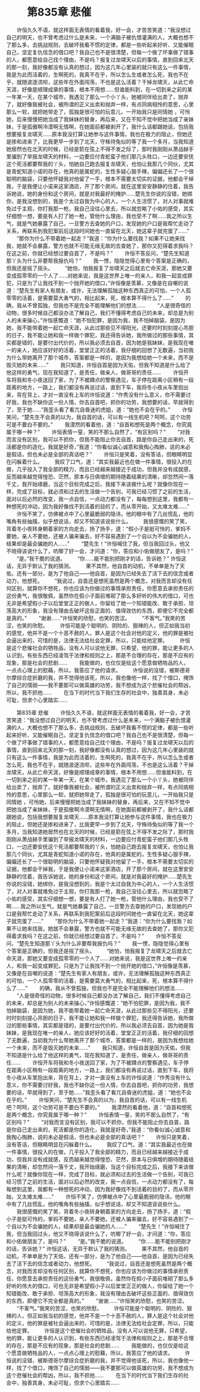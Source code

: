 # 　　第835章 悲催
　　许恒久久不语，就这样面无表情的看着我，好一会，才苦苦笑道：“我没想过自己的明天，也不曾考虑过什么是未来，一个满脑子被仇恨灌满的人，大概也想不了那么多，去挑战规则，去破坏我看不惯的定律，都是一些听起来好听、又能催眠自己，坚定复仇信念的借口吧？我自己也不是很清楚，但每一个做了坏事做了错事的人，都愿意给自己找个理由，不是吗？报复过龙啸天以后的事情，直到回来北天的那一刻，我好像都没有认真的想过，因为这几年心里装的就只有这么一件事情，我是为此而活着的，生啊死的，我真不在乎，所以怎么生或者怎么死，我也不在乎，就随波逐流呗，这些年在外面闯荡，不也是这么活着？干掉龙啸天，从此亡命天涯，好像是顺理成章的事情，根本不用想……但谁能料到，在一切到来之前的某一年某一天，在某个城市，我遇见了那么一个小丫头，她被同伴给出卖了，抛弃了，就好像我被社会，被所谓的正义出卖和抛弃一样，有点同病相怜的意思，心里那么一软，就把她带走了，孤独是很可怕的玩意儿，一开始我只是同情她 ，可怜她，后来慢慢把她当成了我妹妹的替身，再后来，又在不知不觉中把她当成了亲妹妹，于是孤傲啊冷漠啊无情啊，在她面前都被剥开了，我什么话都跟她说，包括我想要报复龙啸天……原本我没打算让她参与这件事情，我也在极力的阻止，但她还是掺和进来了，比我更早一步到了北天，守株待兔似的等了我一个多月，当我知道她居然也在北天的时候，已经是箭在弦上不得不发之际了，那时我刚刚从萧战赫手里骗到了举报龙啸天的材料，一边要应付青蛇蛮子他们那几头牲口，一边还要安抚这个死活都要帮我的丫头，怕她自己跑去报复龙啸天，也怕让我那几个同伙，尤其是青蛇知道小诺的存在，他真的是属蛇的，生性多疑心狠手辣，偏偏还长了一个很聪明的脑袋，只要他怀疑我对他留了一手，根本不需要太切实的证据，他都会干掉我，于是我便让小诺来这家酒店，开了那个房间，就在这里安安静静的住着，我告诉她说，她的身份和这个房间，就是对我最好的掩护……楚先生你说的没错，她绑你，是我没想到的，我是个太过自我为中心的人，一个人生活惯了，对人对事就难免过于主观，你打我那一枪，我自己没往心里去，所以就忽略了小佑的感受，其实仔细想一想，要是有人打了她一枪，管他什么理由，我也受不了啊……我之所以生气，就是气她暴露了自己，一旦警方去查她的户口，发现她的户口是我帮忙走动了关系，再联系到我犯案前后这段时间她也一直留在北天，她这辈子就完蛋了……”
　　“那你为什么不带着她一起走？”我道：“你为什么要找我？如果不让她来找我，她就不会暴露，警方也就不可能无缘无故的去查她了，那你又犯得着求我吗？在这之前，你就已经想过要自首了，不是吗？”
　　许恒不答反问，“楚先生知道那丫头为什么非要帮我报仇吗？”
　　我一愣，隐隐觉得心里有个答案是正确的，但我还是摇了摇头。
　　“她怕，怕我报复了龙啸天之后就去亡命天涯，那她又要变成孤零零的一个人了……对她来说，我是这世界上唯一的亲人，和我一起变成罪犯，只是为了让我找不到一个抛开她的借口，”许恒像是羡慕，又像是在自嘲的说道：“楚先生有家人有朋友，或许，无法理解孤独这种东西真正的可怕，一个人孤零零的活着，是需要莫大勇气的，相比起来，死，根本算不得什么了……”
　　的确，我从不曾孤独，但我也不是完全不能理解他们的想法……
　　“人是很奇怪的动物，很多时候自己都没办法了解自己，我们不懂得考虑自己的未来，却总是为别人的未来操心，”许恒感慨道：“她不怕犯罪，是因为我，我不怕掉脑袋，是因为她，我不能带着她一起亡命天涯，从此过那些见不得阳光，还要时时刻刻提心吊胆的日子，我不能让她和我一样做个罪犯，我还得告诉她，我所做过的那些事情，其实都是错的，是要付出代价的，所以我必须去自首，因为她是我妹妹，是我现在唯一的亲人，她应该好好的活着，堂堂正正的活着，我仔细的回想了无数遍，当初我为什么带她离开了那个城市，答案都是一样的，是因为我想给她一个未来，而不是毁灭她的未来……”
　　我只知道，许恒自首是因为天佑，但我不知道是什么给了他这样的勇气，现在我知道了，是责任，做亲人，做哥哥的责任……
　　许恒开车将我和冬小夜送回了家，为了不被蹲点的警察遇见，车子停在距离小区稍有一段距离的地方，一路上，我们都没有再说过话，直到下车，我将冬小夜从车里抱出来，背在背上，才对一直没有上车的许恒说道：“作秀没有什么意义，你不需要讨好我，我也不缺你这一份人情，你去自首吧，抓你的功劳，我想要的话，早就得到了，至于她……”我歪头看了看兀自昏迷的虎姐，道：“她也不会在乎的。”
　　许恒笑问，“楚先生不会真的以为，我自首的话，可以有一线生机吧？呵呵，这个功劳可是不要白不要的。”
　　我漠然的看着他，道：“自首和想死是两个概念，你究竟属于哪一种？”
　　许恒表情一窒，笑的不那么自然了，“有区别吗？”
　　“对我而言没有区别，我可以不抓你，但我不能阻止你去自首，路是你自己走出来的，死活都是你的造化，我就是好奇，”我道：“你看似诚心诚意和我掏心掏肺，说的未必是假话，但也未必是全部的真话吧？”
　　许恒只是笑着，没有答话，但眼睛明显在闪躲着什么。
　　我叹了口气，道：“其实我最近也在做一件事情，很投入的在做，几乎投入了我全部的精力，而且已经越来越接近于成功，但我并没有成就感，反而越来越觉得惶恐、茫然，原本与日俱增的期待随着结果的清晰，却忽然间一落千丈，我开始琢磨，当这个目标完成之后，我接下来该做什么呢？就像你现在一样，完成了目标，就必须和过去的生活做一个告别，可我已经习惯了之前的生活，面对以后必然的改变，我一点自信，一点动力都没有了，每每想到这里，我都有一种想死的冲动，因为我好像找不到活着的目的了，而从零开始，又太难太难……”
　　许恒不笑了，仿佛被点中了心里最脆弱的隐讳，他的眼中有了几丝慌乱，他的嘴角有些抽搐，似乎想说话，却又不知道该说些什么。
　　我很感慨的笑了笑，背着冬小夜转身朝着家的方向走去，扬了扬手，道：“假小子是挺可怜的，爹妈不要她，亲人不要她，还被人骗来骗去，好不容易遇到了一个自以为不会骗她的人，结果却是最会骗她的人……”
　　“楚先生！”许恒喊住了我，但当我回过头，他又不晓得该说什么了，吭唧了好一会，才问道：“你，答应和小佑做朋友了，是吗？”
　　“是。”我干脆的说道。
　　“你……能不能别把刚才的话，告诉她？” 许恒这话，无异于默认了我的猜测。
　　果不其然，他自首的动机，不单单是为了天佑，还有一部分，是为了他自己——他自首，是因为已经失去了活下去的信念或者动力，他想死。
　　“我说过，自首还是想死虽然是两个概念，对我而言却没有任何区别，就算你不想死，你也应该为你做过的事情承担责任，你愿意去承担责任的这份勇气，我很敬佩，虽然你在假小子面前堆砌了那么多好听的伟大的借口，可也无非是希望假小子以后堂堂正正的做人，你留给了她一个知错能改、敢于承担、坦荡高大的形象，我没有理由去破坏这些正面的、值得效仿的东西，即便它不完全都是真的。”
　　“谢谢……”许恒笑的欣慰，也笑的苦涩。
　　“不客气。”我笑的苦涩，也笑的欣慰。
　　许恒可能是个聪明的、阴险的、狠辣的人，但正如我当初的感觉，他并不是一个十恶不赦的人，罪人是这个社会对他的定义，他的罪是被社会逼出来的，可惜的是，法律无法给社会定罪，所以，只能给他定罪。
　　许恒是这个悲催社会的牺牲品，没有人可以说他无罪，只希望，他的罪，能让更多的人认识到，有些东西已经凌驾于法律和规则之上，那是不合理的存在，那是不应有的现象，那是社会的悲剧……
　　我能做的，也仅仅是给这个愿意做牺牲品的人，一点点心理上的慰藉，所以，我答应了他的请求。
　　许恒说的没错，被斯德哥尔摩综合症折磨的我，并不觉得他该死，所以，我也像他一样，找了个借口，掩饰了自己的懦弱——我不要那可以做英雄的功劳，我不想成为这个悲催社会的帮凶，所以，我不抓他……
　　在当下的时代当下我们生存的社会中，独善其身，未必可耻，但求个心里踏实……

　　第835章 悲催
　　许恒久久不语，就这样面无表情的看着我，好一会，才苦苦笑道：“我没想过自己的明天，也不曾考虑过什么是未来，一个满脑子被仇恨灌满的人，大概也想不了那么多，去挑战规则，去破坏我看不惯的定律，都是一些听起来好听、又能催眠自己，坚定复仇信念的借口吧？我自己也不是很清楚，但每一个做了坏事做了错事的人，都愿意给自己找个理由，不是吗？报复过龙啸天以后的事情，直到回来北天的那一刻，我好像都没有认真的想过，因为这几年心里装的就只有这么一件事情，我是为此而活着的，生啊死的，我真不在乎，所以怎么生或者怎么死，我也不在乎，就随波逐流呗，这些年在外面闯荡，不也是这么活着？干掉龙啸天，从此亡命天涯，好像是顺理成章的事情，根本不用想……但谁能料到，在一切到来之前的某一年某一天，在某个城市，我遇见了那么一个小丫头，她被同伴给出卖了，抛弃了，就好像我被社会，被所谓的正义出卖和抛弃一样，有点同病相怜的意思，心里那么一软，就把她带走了，孤独是很可怕的玩意儿，一开始我只是同情她 ，可怜她，后来慢慢把她当成了我妹妹的替身，再后来，又在不知不觉中把她当成了亲妹妹，于是孤傲啊冷漠啊无情啊，在她面前都被剥开了，我什么话都跟她说，包括我想要报复龙啸天……原本我没打算让她参与这件事情，我也在极力的阻止，但她还是掺和进来了，比我更早一步到了北天，守株待兔似的等了我一个多月，当我知道她居然也在北天的时候，已经是箭在弦上不得不发之际了，那时我刚刚从萧战赫手里骗到了举报龙啸天的材料，一边要应付青蛇蛮子他们那几头牲口，一边还要安抚这个死活都要帮我的丫头，怕她自己跑去报复龙啸天，也怕让我那几个同伙，尤其是青蛇知道小诺的存在，他真的是属蛇的，生性多疑心狠手辣，偏偏还长了一个很聪明的脑袋，只要他怀疑我对他留了一手，根本不需要太切实的证据，他都会干掉我，于是我便让小诺来这家酒店，开了那个房间，就在这里安安静静的住着，我告诉她说，她的身份和这个房间，就是对我最好的掩护……楚先生你说的没错，她绑你，是我没想到的，我是个太过自我为中心的人，一个人生活惯了，对人对事就难免过于主观，你打我那一枪，我自己没往心里去，所以就忽略了小佑的感受，其实仔细想一想，要是有人打了她一枪，管他什么理由，我也受不了啊……我之所以生气，就是气她暴露了自己，一旦警方去查她的户口，发现她的户口是我帮忙走动了关系，再联系到我犯案前后这段时间她也一直留在北天，她这辈子就完蛋了……”
　　“那你为什么不带着她一起走？”我道：“你为什么要找我？如果不让她来找我，她就不会暴露，警方也就不可能无缘无故的去查她了，那你又犯得着求我吗？在这之前，你就已经想过要自首了，不是吗？”
　　许恒不答反问，“楚先生知道那丫头为什么非要帮我报仇吗？”
　　我一愣，隐隐觉得心里有个答案是正确的，但我还是摇了摇头。
　　“她怕，怕我报复了龙啸天之后就去亡命天涯，那她又要变成孤零零的一个人了……对她来说，我是这世界上唯一的亲人，和我一起变成罪犯，只是为了让我找不到一个抛开她的借口，”许恒像是羡慕，又像是在自嘲的说道：“楚先生有家人有朋友，或许，无法理解孤独这种东西真正的可怕，一个人孤零零的活着，是需要莫大勇气的，相比起来，死，根本算不得什么了……”
　　的确，我从不曾孤独，但我也不是完全不能理解他们的想法……
　　“人是很奇怪的动物，很多时候自己都没办法了解自己，我们不懂得考虑自己的未来，却总是为别人的未来操心，”许恒感慨道：“她不怕犯罪，是因为我，我不怕掉脑袋，是因为她，我不能带着她一起亡命天涯，从此过那些见不得阳光，还要时时刻刻提心吊胆的日子，我不能让她和我一样做个罪犯，我还得告诉她，我所做过的那些事情，其实都是错的，是要付出代价的，所以我必须去自首，因为她是我妹妹，是我现在唯一的亲人，她应该好好的活着，堂堂正正的活着，我仔细的回想了无数遍，当初我为什么带她离开了那个城市，答案都是一样的，是因为我想给她一个未来，而不是毁灭她的未来……”
　　我只知道，许恒自首是因为天佑，但我不知道是什么给了他这样的勇气，现在我知道了，是责任，做亲人，做哥哥的责任……
　　许恒开车将我和冬小夜送回了家，为了不被蹲点的警察遇见，车子停在距离小区稍有一段距离的地方，一路上，我们都没有再说过话，直到下车，我将冬小夜从车里抱出来，背在背上，才对一直没有上车的许恒说道：“作秀没有什么意义，你不需要讨好我，我也不缺你这一份人情，你去自首吧，抓你的功劳，我想要的话，早就得到了，至于她……”我歪头看了看兀自昏迷的虎姐，道：“她也不会在乎的。”
　　许恒笑问，“楚先生不会真的以为，我自首的话，可以有一线生机吧？呵呵，这个功劳可是不要白不要的。”
　　我漠然的看着他，道：“自首和想死是两个概念，你究竟属于哪一种？”
　　许恒表情一窒，笑的不那么自然了，“有区别吗？”
　　“对我而言没有区别，我可以不抓你，但我不能阻止你去自首，路是你自己走出来的，死活都是你的造化，我就是好奇，”我道：“你看似诚心诚意和我掏心掏肺，说的未必是假话，但也未必是全部的真话吧？”
　　许恒只是笑着，没有答话，但眼睛明显在闪躲着什么。
　　我叹了口气，道：“其实我最近也在做一件事情，很投入的在做，几乎投入了我全部的精力，而且已经越来越接近于成功，但我并没有成就感，反而越来越觉得惶恐、茫然，原本与日俱增的期待随着结果的清晰，却忽然间一落千丈，我开始琢磨，当这个目标完成之后，我接下来该做什么呢？就像你现在一样，完成了目标，就必须和过去的生活做一个告别，可我已经习惯了之前的生活，面对以后必然的改变，我一点自信，一点动力都没有了，每每想到这里，我都有一种想死的冲动，因为我好像找不到活着的目的了，而从零开始，又太难太难……”
　　许恒不笑了，仿佛被点中了心里最脆弱的隐讳，他的眼中有了几丝慌乱，他的嘴角有些抽搐，似乎想说话，却又不知道该说些什么。
　　我很感慨的笑了笑，背着冬小夜转身朝着家的方向走去，扬了扬手，道：“假小子是挺可怜的，爹妈不要她，亲人不要她，还被人骗来骗去，好不容易遇到了一个自以为不会骗她的人，结果却是最会骗她的人……”
　　“楚先生！”许恒喊住了我，但当我回过头，他又不晓得该说什么了，吭唧了好一会，才问道：“你，答应和小佑做朋友了，是吗？”
　　“是。”我干脆的说道。
　　“你……能不能别把刚才的话，告诉她？” 许恒这话，无异于默认了我的猜测。
　　果不其然，他自首的动机，不单单是为了天佑，还有一部分，是为了他自己——他自首，是因为已经失去了活下去的信念或者动力，他想死。
　　“我说过，自首还是想死虽然是两个概念，对我而言却没有任何区别，就算你不想死，你也应该为你做过的事情承担责任，你愿意去承担责任的这份勇气，我很敬佩，虽然你在假小子面前堆砌了那么多好听的伟大的借口，可也无非是希望假小子以后堂堂正正的做人，你留给了她一个知错能改、敢于承担、坦荡高大的形象，我没有理由去破坏这些正面的、值得效仿的东西，即便它不完全都是真的。”
　　“谢谢……”许恒笑的欣慰，也笑的苦涩。
　　“不客气。”我笑的苦涩，也笑的欣慰。
　　许恒可能是个聪明的、阴险的、狠辣的人，但正如我当初的感觉，他并不是一个十恶不赦的人，罪人是这个社会对他的定义，他的罪是被社会逼出来的，可惜的是，法律无法给社会定罪，所以，只能给他定罪。
　　许恒是这个悲催社会的牺牲品，没有人可以说他无罪，只希望，他的罪，能让更多的人认识到，有些东西已经凌驾于法律和规则之上，那是不合理的存在，那是不应有的现象，那是社会的悲剧……
　　我能做的，也仅仅是给这个愿意做牺牲品的人，一点点心理上的慰藉，所以，我答应了他的请求。
　　许恒说的没错，被斯德哥尔摩综合症折磨的我，并不觉得他该死，所以，我也像他一样，找了个借口，掩饰了自己的懦弱——我不要那可以做英雄的功劳，我不想成为这个悲催社会的帮凶，所以，我不抓他……
　　在当下的时代当下我们生存的社会中，独善其身，未必可耻，但求个心里踏实……

